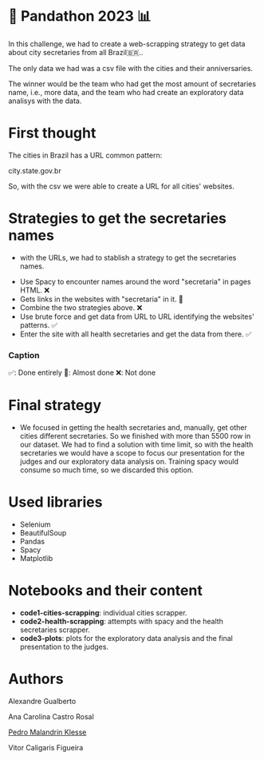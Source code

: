 # 🐼 Pandathon 2023 📊

In this challenge, we had to create a web-scrapping strategy to get data 
about city secretaries from all Brazil🇧🇷..

The only data we had was a csv file with the cities and their anniversaries.

The winner would be the team who had get the most amount of secretaries name, 
i.e., more data, and the team who had create an exploratory data analisys 
with the data.

# First thought

The cities in Brazil has a URL common pattern:

city.state.gov.br

So, with the csv we were able to create a URL for all cities' websites.

# Strategies to get the secretaries names

- with the URLs, we had to stablish a strategy to get the secretaries names.

* Use Spacy to encounter names around the word "secretaria" in pages HTML. ❌
* Gets links in the websites with "secretaria" in it. 🤏
* Combine the two strategies above. ❌
* Use brute force and get data from URL to URL identifying the websites' 
patterns. ✅
* Enter the site with all health secretaries and get the data from there. ✅

### Caption

✅: Done entirely
🤏: Almost done
❌: Not done

# Final strategy

- We focused in getting the health secretaries and, manually, get other 
cities different secretaries. So we finished with more than 5500 row in 
our dataset. We had to find a solution with time limit, so with the health 
secretaries we would have a scope to focus our presentation for the judges 
and our exploratory data analysis on. Training spacy would consume so much 
time, so we discarded this option.

# Used libraries

* Selenium
* BeautifulSoup
* Pandas
* Spacy
* Matplotlib

# Notebooks and their content

- **code1-cities-scrapping**: individual cities scrapper.
- **code2-health-scrapping**: attempts with spacy and the health secretaries 
scrapper.
- **code3-plots**: plots for the exploratory data analysis and the final 
presentation to the judges.

# Authors

Alexandre Gualberto

Ana Carolina Castro Rosal

[Pedro Malandrin Klesse](www.github.com/Klesse)

Vitor Caligaris Figueira
